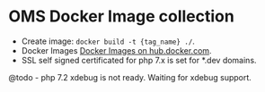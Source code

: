 
# OMS Docker Image collection

* Create image: ```docker build -t {tag_name} ./```.
* Docker Images [Docker Images on hub.docker.com](https://hub.docker.com/r/orbitmedia/php/).
* SSL self signed certificated for php 7.x is set for *.dev domains.

@todo - php 7.2 xdebug is not ready. Waiting for xdebug support.  